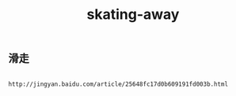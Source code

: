 ﻿---
layout: default
title: skating-away
---
## 滑走
```

http://jingyan.baidu.com/article/25648fc17d0b609191fd003b.html

```
